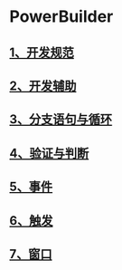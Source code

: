 # PowerBuilder

## [1、开发规范](开发规范.md)

## [2、开发辅助](开发辅助.md)

## [3、分支语句与循环](分支语句与循环.md)

## [4、验证与判断](验证与判断.md)

## [5、事件](事件.md)

## [6、触发](触发.md)

## [7、窗口](窗口.md)

